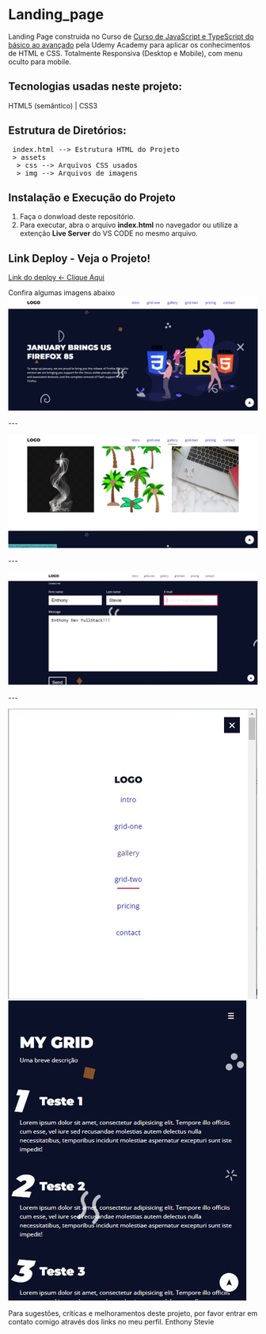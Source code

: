 # Landing_page

Landing Page construida no Curso de <a href="https://www.udemy.com/course/curso-de-javascript-moderno-do-basico-ao-avancado/" target="_blank">Curso de JavaScript e TypeScript do básico ao avançado</a> pela Udemy Academy para aplicar os conhecimentos de HTML e CSS.
Totalmente Responsiva (Desktop e Mobile), com menu oculto para mobile.

## Tecnologias usadas neste projeto:
HTML5 (semântico) | CSS3

## Estrutura de Diretórios:

<pre>
 index.html --> Estrutura HTML do Projeto
 > assets   
  > css --> Arquivos CSS usados
  > img --> Arquivos de imagens
</pre>

## Instalação e Execução do Projeto
1. Faça o donwload deste repositório.
2. Para executar, abra o arquivo <b>index.html</b> no navegador ou utilize a extenção <b>Live Server</b> do VS CODE no mesmo arquivo.

## Link Deploy - Veja o Projeto!
<a href="https://landingpageenthony.netlify.app/"> Link do deploy <- Clique Aqui</a>

Confira algumas imagens abaixo
  <img src="https://raw.githubusercontent.com/Enthony2021/imagens_dos_projetos/main/landingpage1.jpg"></img>
  <p>---</p>
  <img src="https://raw.githubusercontent.com/Enthony2021/imagens_dos_projetos/main/landingpage2.jpg"></img>
  <p>---</p>
  <img src="https://raw.githubusercontent.com/Enthony2021/imagens_dos_projetos/main/landingpage3.jpg"></img>
  <p>---</p>
  <img src="https://raw.githubusercontent.com/Enthony2021/imagens_dos_projetos/main/landingpage4.jpg"></img>
  <img src="https://raw.githubusercontent.com/Enthony2021/imagens_dos_projetos/main/landingpage5.jpg"></img>

Para sugestões, críticas e melhoramentos deste projeto, por favor entrar em contato comigo através dos links no meu perfil.
Enthony Stevie
